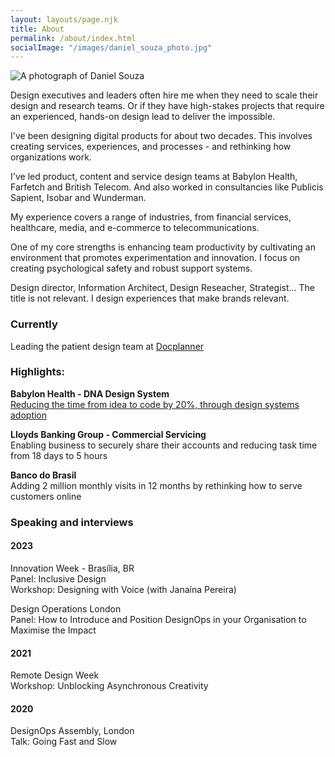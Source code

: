 ```yaml
---
layout: layouts/page.njk
title: About
permalink: /about/index.html
socialImage: "/images/daniel_souza_photo.jpg"
---
```

![A photograph of Daniel Souza](/images/daniel_souza_photo.jpg "A photograph of Daniel Souza ")

Design executives and leaders often hire me when they need to scale their design and research teams. Or if they have high-stakes projects that require an experienced, hands-on design lead to deliver the impossible.  

I've been designing digital products for about two decades. This involves creating services, experiences, and processes - and rethinking how organizations work.

I've led product, content and service design teams at Babylon Health, Farfetch and British Telecom. And also worked in consultancies like Publicis Sapient, Isobar and Wunderman.

My experience covers a range of industries, from financial services, healthcare, media, and e-commerce to telecommunications.

One of my core strengths is enhancing team productivity by cultivating an environment that promotes experimentation and innovation. I focus on creating psychological safety and robust support systems.

Design director, Information Architect, Design Reseacher, Strategist... The title is not relevant. I design experiences that make brands relevant.   


### Currently
Leading the patient design team at [Docplanner](https://www.crunchbase.com/organization/docplanner) 

### Highlights: 

**Babylon Health - DNA Design System** \
[Reducing the time from idea to code by 20%, through design systems adoption](https://danielsouza.org/about/cases/babylon.html)


**Lloyds Banking Group - Commercial Servicing**   
Enabling business to securely share their accounts and reducing task time from 18 days to 5 hours

**Banco do Brasil** \
Adding 2 million monthly visits in 12 months by rethinking how to serve customers online  

### Speaking and interviews

#### 2023

Innovation Week - Brasília, BR \
Panel: Inclusive Design  \
Workshop: Designing with Voice (with Janaína Pereira)   


Design Operations London \
Panel: How to Introduce and Position DesignOps in your Organisation to Maximise the Impact

#### 2021 
Remote Design Week \
Workshop: Unblocking Asynchronous Creativity

#### 2020 
DesignOps Assembly, London \
Talk: Going Fast and Slow 






